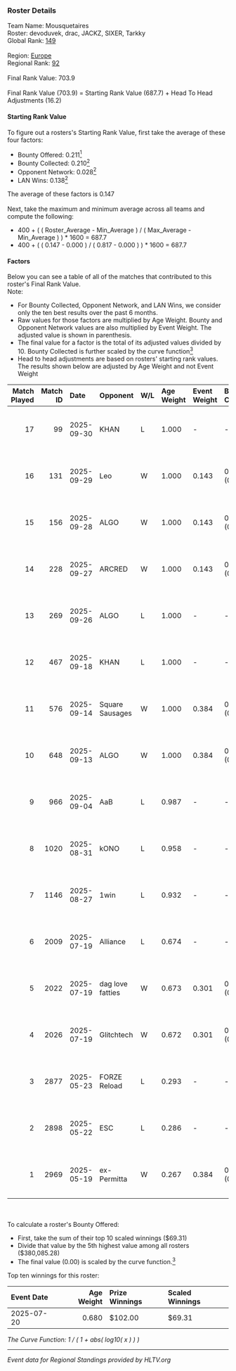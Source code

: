 ### Roster Details<br />
Team Name: Mousquetaires<br />
Roster: devoduvek, drac, JACKZ, SIXER, Tarkky<br />
Global Rank: [149](../../standings_global_2025_10_06.md)<br />
<br />
Region: [Europe]( ../../standings_europe_2025_10_06.md)<br />
Regional Rank: [92]( ../../standings_europe_2025_10_06.md)<br />
<br />
Final Rank Value:  703.9<br />
<br />
Final Rank Value (703.9) = Starting Rank Value (687.7) + Head To Head Adjustments (16.2)<br />

#### Starting Rank Value<br />
To figure out a rosters's Starting Rank Value, first take the average of these four factors:<br />
- Bounty Offered: 0.211[<sup>1</sup>](#table2)
- Bounty Collected: 0.210[<sup>2</sup>](#table1)
- Opponent Network: 0.028[<sup>2</sup>](#table1)
- LAN Wins: 0.138[<sup>2</sup>](#table1)

The average of these factors is 0.147<br />
<br />
Next, take the maximum and minimum average across all teams and compute the following:<br />
- 400 + ( ( Roster_Average - Min_Average ) / ( Max_Average - Min_Average ) ) * 1600 = 687.7
- 400 + ( ( 0.147 - 0.000 ) / ( 0.817 - 0.000 ) ) * 1600 = 687.7


#### Factors<br />
Below you can see a table of all of the matches that contributed to this roster's Final Rank Value.<br />
Note:<br />

- For Bounty Collected, Opponent Network, and LAN Wins, we consider only the ten best results over the past 6 months.
- Raw values for those factors are multiplied by Age Weight. Bounty and Opponent Network values are also multiplied by Event Weight. The adjusted value is shown in parenthesis.
- The final value for a factor is the total of its adjusted values divided by 10. Bounty Collected is further scaled by the curve function[<sup>3</sup>](#curveFunction)
- Head to head adjustments are based on rosters' starting rank values. The results shown below are adjusted by Age Weight and not Event Weight
<span id="table1"></span><br />


| Match Played | Match ID | Date       | Opponent         | W/L | Age Weight | Event Weight | Bounty Collected | Opponent Network | LAN Wins  | H2H Adj. | Roster                                   |
| -: | -: | :- | :- | :- | :- | :- | :- | :- | :- | -: | :- |
|           17 |       99 | 2025-09-30 | KHAN             | L   | 1.000      | -            | -                | -                | -         |   -10.73 | devoduvek, drac, JACKZ, Kyojin, Tarkky   |
|           16 |      131 | 2025-09-29 | Leo              | W   | 1.000      | 0.143        | 0.000 (0.000)    | 0.324 (0.046)    | 0 (0.000) |    14.21 | devoduvek, drac, JACKZ, Kyojin, Tarkky   |
|           15 |      156 | 2025-09-28 | ALGO             | W   | 1.000      | 0.143        | 0.000 (0.000)    | 0.243 (0.035)    | 0 (0.000) |    13.65 | devoduvek, drac, JACKZ, Kyojin, Tarkky   |
|           14 |      228 | 2025-09-27 | ARCRED           | W   | 1.000      | 0.143        | 0.010 (0.001)    | 0.716 (0.102)    | 0 (0.000) |    25.02 | devoduvek, drac, JACKZ, Kyojin, Tarkky   |
|           13 |      269 | 2025-09-26 | ALGO             | L   | 1.000      | -            | -                | -                | -         |   -16.05 | devoduvek, drac, JACKZ, rain240, Tarkky  |
|           12 |      467 | 2025-09-18 | KHAN             | L   | 1.000      | -            | -                | -                | -         |   -11.04 | devoduvek, drac, JACKZ, SIXER, Tarkky    |
|           11 |      576 | 2025-09-14 | Square Sausages  | W   | 1.000      | 0.384        | 0.000 (0.000)    | 0.000 (0.000)    | 0 (0.000) |     5.21 | devoduvek, drac, JACKZ, SIXER, Tarkky    |
|           10 |      648 | 2025-09-13 | ALGO             | W   | 1.000      | 0.384        | 0.000 (0.000)    | 0.243 (0.093)    | 0 (0.000) |    14.68 | devoduvek, drac, JACKZ, SIXER, Tarkky    |
|            9 |      966 | 2025-09-04 | AaB              | L   | 0.987      | -            | -                | -                | -         |    -6.08 | devoduvek, drac, JACKZ, SIXER, Tarkky    |
|            8 |     1020 | 2025-08-31 | kONO             | L   | 0.958      | -            | -                | -                | -         |   -11.21 | devoduvek, drac, JACKZ, SIXER, Tarkky    |
|            7 |     1146 | 2025-08-27 | 1win             | L   | 0.932      | -            | -                | -                | -         |    -8.15 | devoduvek, Djoko, drac, JACKZ, SIXER     |
|            6 |     2009 | 2025-07-19 | Alliance         | L   | 0.674      | -            | -                | -                | -         |    -2.07 | devoduvek, drac, JACKZ, misutaaa, SIXER  |
|            5 |     2022 | 2025-07-19 | dag love fatties | W   | 0.673      | 0.301        | 0.000 (0.000)    | 0.028 (0.006)    | 1 (0.673) |     6.37 | devoduvek, drac, JACKZ, misutaaa, SIXER  |
|            4 |     2026 | 2025-07-19 | Glitchtech       | W   | 0.672      | 0.301        | 0.000 (0.000)    | 0.000 (0.000)    | 1 (0.672) |     3.48 | devoduvek, drac, JACKZ, misutaaa, SIXER  |
|            3 |     2877 | 2025-05-23 | FORZE Reload     | L   | 0.293      | -            | -                | -                | -         |    -2.88 | devoduvek, drac, JACKZ, misutaaa, Nivera |
|            2 |     2898 | 2025-05-22 | ESC              | L   | 0.286      | -            | -                | -                | -         |    -0.48 | devoduvek, drac, JACKZ, misutaaa, Nivera |
|            1 |     2969 | 2025-05-19 | ex-Permitta      | W   | 0.267      | 0.384        | 0.000 (0.000)    | 0.011 (0.001)    | 0 (0.000) |     2.29 | devoduvek, drac, JACKZ, misutaaa, Nivera |

<br />
<span id="table2"></span><br />
To calculate a roster's Bounty Offered:<br />

- First, take the sum of their top 10 scaled winnings ($69.31)
- Divide that value by the 5th highest value among all rosters ($380,085.28)
- The final value (0.00) is scaled by the curve function.[<sup>3</sup>](#curveFunction)

Top ten winnings for this roster:<br />

| Event Date | Age Weight | Prize Winnings | Scaled Winnings |
| :- | -: | :- | :- |
| 2025-07-20 |      0.680 | $102.00        | $69.31          |


<span id="curveFunction"></span>_The Curve Function: 1 / ( 1 + abs( log10( x ) ) )_<br />

---
_Event data for Regional Standings provided by HLTV.org_<br />
